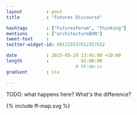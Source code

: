 ```yaml
---
layout         : post
title          : "Futures Discourse"

hashtags       : ["FuturesForum", "thinking"]
mentions       : ["architectureBVN"]
tweet-text     :
twitter-widget-id: 601215537612357632

date           : 2015-05-29 13:45:00 +10:00
length         :            01:00:00
                          # hh:mm:ss
gradient       : six

---
```


TODO: what happens here? What's the difference?

<div class="the-map">{% include ff-map.svg %}</div>
